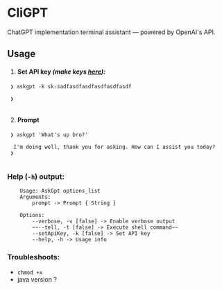 # CliGPT
ChatGPT implementation terminal assistant — powered by OpenAI's API.


## Usage

1. #### Set API key *(make keys [***here***](https://platform.openai.com/account/api-keys)):*
 ```
  ❯ askgpt -k sk-sadfasdfasdfasdfasdfasdf
  
  ❯
  
 ```
2. #### Prompt
 ```
  ❯ askgpt 'What's up bro?'
  
   I'm doing well, thank you for asking. How can I assist you today?
  ❯
  
 ```
 

### Help (`-h`) output:
```
    Usage: AskGpt options_list
    Arguments: 
        prompt -> Prompt { String }

    Options: 
        --verbose, -v [false] -> Enable verbose output 
        ~~--tell, -t [false] -> Execute shell command~~
        --setApiKey, -k [false] -> Set API key 
        --help, -h -> Usage info 
```

### Troubleshoots:
- `chmod +x` 
- java version ?
